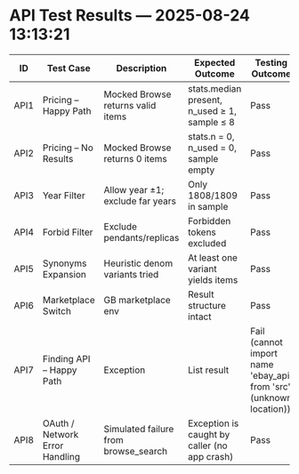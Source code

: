 # API Test Results — 2025-08-24 13:13:21

| ID | Test Case | Description | Expected Outcome | Testing Outcome | Status |
|----|-----------|-------------|------------------|-----------------|--------|
| API1 | Pricing – Happy Path | Mocked Browse returns valid items | stats.median present, n_used ≥ 1, sample ≤ 8 | Pass | Pass |
| API2 | Pricing – No Results | Mocked Browse returns 0 items | stats.n = 0, n_used = 0, sample empty | Pass | Pass |
| API3 | Year Filter | Allow year ±1; exclude far years | Only 1808/1809 in sample | Pass | Pass |
| API4 | Forbid Filter | Exclude pendants/replicas | Forbidden tokens excluded | Pass | Pass |
| API5 | Synonyms Expansion | Heuristic denom variants tried | At least one variant yields items | Pass | Pass |
| API6 | Marketplace Switch | GB marketplace env | Result structure intact | Pass | Pass |
| API7 | Finding API – Happy Path | Exception | List result | Fail (cannot import name 'ebay_api' from 'src' (unknown location)) | Fail |
| API8 | OAuth / Network Error Handling | Simulated failure from browse_search | Exception is caught by caller (no app crash) | Pass | Pass |